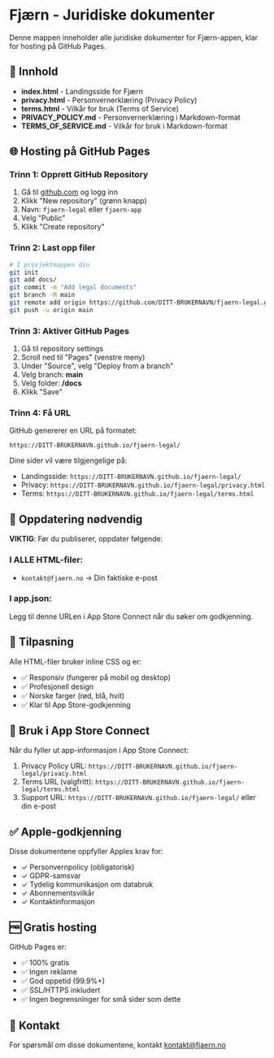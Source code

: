 # Fjærn - Juridiske dokumenter

Denne mappen inneholder alle juridiske dokumenter for Fjærn-appen, klar for hosting på GitHub Pages.

## 📁 Innhold

- **index.html** - Landingsside for Fjærn
- **privacy.html** - Personvernerklæring (Privacy Policy)
- **terms.html** - Vilkår for bruk (Terms of Service)
- **PRIVACY_POLICY.md** - Personvernerklæring i Markdown-format
- **TERMS_OF_SERVICE.md** - Vilkår for bruk i Markdown-format

## 🌐 Hosting på GitHub Pages

### Trinn 1: Opprett GitHub Repository

1. Gå til [github.com](https://github.com) og logg inn
2. Klikk "New repository" (grønn knapp)
3. Navn: `fjaern-legal` eller `fjaern-app`
4. Velg "Public"
5. Klikk "Create repository"

### Trinn 2: Last opp filer

```bash
# I prosjektmappen din
git init
git add docs/
git commit -m "Add legal documents"
git branch -M main
git remote add origin https://github.com/DITT-BRUKERNAVN/fjaern-legal.git
git push -u origin main
```

### Trinn 3: Aktiver GitHub Pages

1. Gå til repository settings
2. Scroll ned til "Pages" (venstre meny)
3. Under "Source", velg "Deploy from a branch"
4. Velg branch: **main**
5. Velg folder: **/docs**
6. Klikk "Save"

### Trinn 4: Få URL

GitHub genererer en URL på formatet:
```
https://DITT-BRUKERNAVN.github.io/fjaern-legal/
```

Dine sider vil være tilgjengelige på:
- Landingsside: `https://DITT-BRUKERNAVN.github.io/fjaern-legal/`
- Privacy: `https://DITT-BRUKERNAVN.github.io/fjaern-legal/privacy.html`
- Terms: `https://DITT-BRUKERNAVN.github.io/fjaern-legal/terms.html`

## 📝 Oppdatering nødvendig

**VIKTIG**: Før du publiserer, oppdater følgende:

### I ALLE HTML-filer:
- `kontakt@fjaern.no` → Din faktiske e-post

### I app.json:
Legg til denne URLen i App Store Connect når du søker om godkjenning.

## 🎨 Tilpasning

Alle HTML-filer bruker inline CSS og er:
- ✅ Responsiv (fungerer på mobil og desktop)
- ✅ Profesjonell design
- ✅ Norske farger (rød, blå, hvit)
- ✅ Klar til App Store-godkjenning

## 🔗 Bruk i App Store Connect

Når du fyller ut app-informasjon i App Store Connect:
1. Privacy Policy URL: `https://DITT-BRUKERNAVN.github.io/fjaern-legal/privacy.html`
2. Terms URL (valgfritt): `https://DITT-BRUKERNAVN.github.io/fjaern-legal/terms.html`
3. Support URL: `https://DITT-BRUKERNAVN.github.io/fjaern-legal/` eller din e-post

## ✅ Apple-godkjenning

Disse dokumentene oppfyller Apples krav for:
- ✓ Personvernpolicy (obligatorisk)
- ✓ GDPR-samsvar
- ✓ Tydelig kommunikasjon om databruk
- ✓ Abonnementsvilkår
- ✓ Kontaktinformasjon

## 🆓 Gratis hosting

GitHub Pages er:
- ✅ 100% gratis
- ✅ Ingen reklame
- ✅ God oppetid (99.9%+)
- ✅ SSL/HTTPS inkludert
- ✅ Ingen begrensninger for små sider som dette

## 📧 Kontakt

For spørsmål om disse dokumentene, kontakt kontakt@fjaern.no
